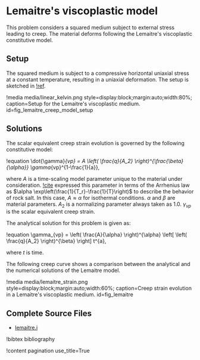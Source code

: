 # Lemaitre's viscoplastic model

This problem considers a squared medium subject to external stress leading to creep. The material deforms following the Lemaitre's viscoplastic constitutive model.

## Setup

The squared medium is subject to a compressive horizontal uniaxial stress at a constant temperature, resulting in a uniaxial deformation. The setup is sketched in [!ref](fig_linear_kelvin_setup).

!media media/linear_kelvin.png style=display:block;margin:auto;width:80%; caption=Setup for the Lemaitre's viscoplastic medium. id=fig_lemaitre_creep_model_setup

## Solutions

The scalar equivalent creep strain evolution is governed by the following constitutive model:

!equation
\dot{\gamma}_{vp} = A \left( \frac{q}{A_2} \right)^{\frac{\beta}{\alpha}} \gamma_{vp}^{1-\frac{1}{a}},

where $A$ is a time-scaling model parameter unique to the material under consideration. [!cite](azabou2021rock) expressed this parameter in terms of the Arrhenius law as $\alpha \exp\left(\frac{1}{T_r}-\frac{1}{T}\right)$ to describe the behavior of rock salt. 
In this case, $A \approx \alpha$ for isothermal conditions. $\alpha$ and $\beta$ are material parameters. $A_2$ is a normalizing parameter always taken as 1.0. $\gamma_{vp}$ is the scalar equivalent creep strain.

The analytical solution for this problem is given as:

!equation
\gamma_{vp} = \left( \frac{A}{\alpha} \right)^{\alpha} \left[ \left( \frac{q}{A_2} \right)^{\beta} \right] t^{a},

where $t$ is time. 

The following creep curve shows a comparison between the analytical and the numerical solutions of the Lemaitre model.

!media media/lemaitre_strain.png style=display:block;margin:auto;width:60%; caption=Creep strain evolution in a Lemaitre's viscoplastic medium. id=fig_lemaitre

## Complete Source Files

- [lemaitre.i](https://github.com/ajacquey/beaver/blob/main/examples/viscoplasticity/lemaitre/lemaitre.i)

!bibtex bibliography

!content pagination use_title=True
                    <!-- next=viscoplasticity/munson_dawson.md -->